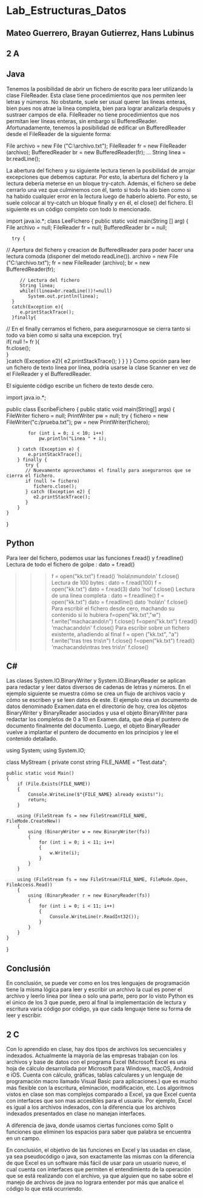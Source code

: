 # Lab_Estructuras_Datos
## Mateo Guerrero, Brayan Gutierrez, Hans Lubinus

## 2 A 

## Java

Tenemos la posibilidad de abrir un fichero de escrito para leer utilizando la clase FileReader. Esta clase tiene procedimientos que nos permiten leer letras y números. No obstante, suele ser usual querer las líneas enteras, bien pues nos atrae la línea completa, bien para lograr analizarla después y sustraer campos de ella. FileReader no tiene procedimientos que nos permitan leer líneas enteras, sin embargo sí BufferedReader. Afortunadamente, tenemos la posibilidad de edificar un BufferedReader desde el FileReader de la siguiente forma:

File archivo = new File ("C:\\archivo.txt");
FileReader fr = new FileReader (archivo);
BufferedReader br = new BufferedReader(fr);
...
String linea = br.readLine();

La abertura del fichero y su siguiente lectura tienen la posibilidad de arrojar excepciones que debemos capturar. Por esto, la abertura del fichero y la lectura debería meterse en un bloque try-catch.
 Además, el fichero se debe cerrarlo una vez que culminemos con él, tanto si todo ha ido bien como si ha habido cualquier error en la lectura luego de haberlo abierto. Por esto, se suele colocar al try-catch un bloque finally y en él, el close() del fichero.
El siguiente es un código completo con todo lo mencionado.

import java.io.*;
class LeeFichero {
   public static void main(String [] arg) {
      File archivo = null;
      FileReader fr = null;
      BufferedReader br = null;

      try {
 // Apertura del fichero y creacion de BufferedReader para poder hacer una lectura comoda    (disponer del metodo readLine()).
         archivo = new File ("C:\\archivo.txt");
         fr = new FileReader (archivo);
         br = new BufferedReader(fr);

         // Lectura del fichero
         String linea;
         while((linea=br.readLine())!=null)
            System.out.println(linea);
      }
      catch(Exception e){
         e.printStackTrace();
      }finally{
 // En el finally cerramos el fichero, para asegurarnosque se cierra tanto si todo va bien como si salta una excepcion.
         try{                    
            if( null != fr ){   
               fr.close();     
            }                  
         }catch (Exception e2){ 
            e2.printStackTrace();
         }
      }
   }
}
Como opción para leer un fichero de texto línea por línea, podría usarse la clase Scanner en vez de el FileReader y el BufferedReader.


El siguiente código escribe un fichero de texto desde cero.

import java.io.*;

public class EscribeFichero
{
    public static void main(String[] args)
    {
        FileWriter fichero = null;
        PrintWriter pw = null;
        try
        {
            fichero = new FileWriter("c:/prueba.txt");
            pw = new PrintWriter(fichero);

            for (int i = 0; i < 10; i++)
                pw.println("Linea " + i);

        } catch (Exception e) {
            e.printStackTrace();
        } finally {
           try {
           // Nuevamente aprovechamos el finally para asegurarnos que se cierra el fichero.
           if (null != fichero)
              fichero.close();
           } catch (Exception e2) {
              e2.printStackTrace();
           }
        }
    }
}

## Python

Para leer del fichero, podemos usar las funciones f.read() y f.readline()
Lectura de todo el fichero de golpe : dato = f.read()
>>> f = open("kk.txt")
>>> f.read()
'hola\nmundo\n'
>>> f.close()
Lectura de 100 bytes : dato = f.read(100)
>>> f = open("kk.txt")
>>> dato = f.read(3)
>>> dato
'hol'
>>> f.close()
Lectura de una línea completa : dato = f.readline()
>>> f = open("kk.txt")
>>> dato = f.readline()
>>> dato
'hola\n'
>>> f.close()
Para escribir el fichero desde cero, machando su contenido si lo hubiera
>>> f=open("kk.txt","w")
>>> f.write("machacando\n")
>>> f.close()
>>> f=open("kk.txt")
>>> f.read()
'machacando\n'
>>> f.close()
Para escribir sobre un fichero existente, añadiendo al final
>>> f = open ("kk.txt", "a")
>>> f.write("tras tres tris\n")
>>> f.close()
>>> f=open("kk.txt")
>>> f.read()
'machacando\ntras tres tris\n'
>>> f.close()

## C#
Las clases System.IO.BinaryWriter y System.IO.BinaryReader se aplican para redactar y leer datos diversos de cadenas de letras y números. En el ejemplo siguiente se muestra cómo se crea un flujo de archivos vacío y cómo se escriben y se leen datos de este.
 El ejemplo crea un documento de datos denominado Examen.data en el directorio de hoy, crea los objetos BinaryWriter y BinaryReader asociados y usa el objeto BinaryWriter para redactar los completos de 0 a 10 en Examen.data, que deja el puntero de documento finalmente del documento. Luego, el objeto BinaryReader vuelve a implantar el puntero de documento en los principios y lee el contenido detallado.

using System;
using System.IO;

class MyStream
{
    private const string FILE_NAME = "Test.data";

    public static void Main()
    {
        if (File.Exists(FILE_NAME))
        {
            Console.WriteLine($"{FILE_NAME} already exists!");
            return;
        }

        using (FileStream fs = new FileStream(FILE_NAME, FileMode.CreateNew))
        {
            using (BinaryWriter w = new BinaryWriter(fs))
            {
                for (int i = 0; i < 11; i++)
                {
                    w.Write(i);
                }
            }
        }

        using (FileStream fs = new FileStream(FILE_NAME, FileMode.Open, FileAccess.Read))
        {
            using (BinaryReader r = new BinaryReader(fs))
            {
                for (int i = 0; i < 11; i++)
                {
                    Console.WriteLine(r.ReadInt32());
                }
            }
        }
    }
}

## Conclusión 

En conclusión, se puede ver como en los tres lenguajes de programación tiene la misma lógica para leer y escribir un archivo la cual es poner el archivo y leerlo línea por línea o solo una parte, pero por lo visto Python es el único de los 3 que puede, pero al final la implementación de lectura y escritura varia código por código, ya que cada lenguaje tiene su forma de leer y escribir.


## 2 C

Con lo aprendido en clase, hay dos tipos de archivos los secuenciales y indexados. Actualmente la mayoría de las empresas trabajan con los archivos y base de datos con el programa Excel (Microsoft Excel es una hoja de cálculo desarrollada por Microsoft para Windows, macOS, Android e iOS. Cuenta con cálculo, gráficas, tablas calculares y un lenguaje de programación macro llamado Visual Basic para aplicaciones.) que es mucho más flexible con la escritura, eliminación, modificación, etc. Los algoritmos vistos en clase son mas complejos comparado a Excel, ya que Excel cuenta con interfaces que son mas accesibles para el usuario. Por ejemplo, Excel es igual a los archivos indexados, con la diferencia que los archivos indexados presentados en clase no manejan interfaces.

A diferencia de java, donde usamos ciertas funciones como Split o funciones que eliminen los espacios para saber que palabra se encuentra en un campo.

En conclusión, el objetivo de las funciones en Excel y las usadas en clase, ya sea pseudocódigo o java, son exactamente las mismas con la diferencia de que Excel es un software más fácil de usar para un usuario nuevo, el cual cuenta con interfaces que permiten el entendimiento de la operación que se está realizando con el archivo, ya que alguien que no sabe sobre el manejo de archivos de java no lograra entender por más que analice el código lo que está ocurriendo.

